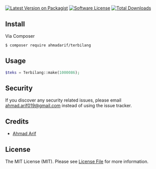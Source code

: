 # 

[![Latest Version on Packagist][ico-version]][link-packagist]
[![Software License][ico-license]](LICENSE.md)
[![Total Downloads][ico-downloads]][link-downloads]


## Install

Via Composer

``` bash
$ composer require ahmadarif/terbilang
```

## Usage

``` php
$teks = Terbilang::make(1000086);
```

## Security

If you discover any security related issues, please email ahmad.arif019@gmail.com instead of using the issue tracker.

## Credits

- [Ahmad Arif][link-author]

## License

The MIT License (MIT). Please see [License File](LICENSE.md) for more information.

[ico-version]: https://img.shields.io/packagist/v//.svg?style=flat-square
[ico-license]: https://img.shields.io/badge/license-MIT-brightgreen.svg?style=flat-square
[ico-downloads]: https://img.shields.io/packagist/dt//.svg?style=flat-square

[link-packagist]: https://packagist.org/packages/ahmadarif/terbilang
[link-downloads]: https://packagist.org/packages/ahmadarif/terbilang
[link-author]: https://github.com/ahmadarif
